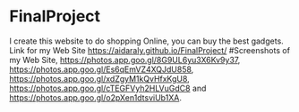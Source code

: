 # FinalProject
I create this website to do shopping Online, you can buy the best gadgets.
Link for my Web Site https://aidaraly.github.io/FinalProject/ 
#Screenshots of my Web Site, https://photos.app.goo.gl/8G9UL6yu3X6Kv9y37, https://photos.app.goo.gl/Es6qEmVZ4XQJdU858, https://photos.app.goo.gl/xdZgyM1kQvHfxKgU8, https://photos.app.goo.gl/cTEGFVyh2HLVuGdC8 and https://photos.app.goo.gl/o2pXen1dtsviUb1XA.
